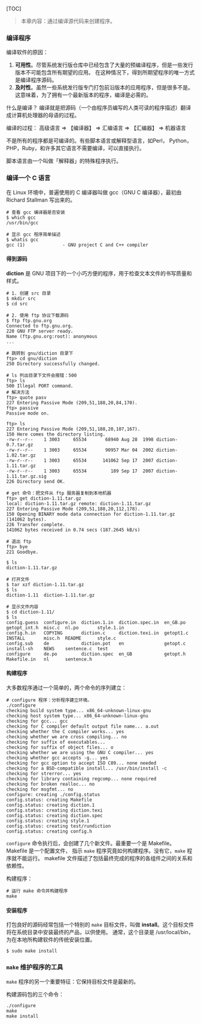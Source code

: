 [TOC]

> 本章内容：通过编译源代码来创建程序。

### 编译程序

编译软件的原因：
1. **可用性**。尽管系统发行版仓库中已经包含了大量的预编译程序，但是一些发行版本不可能包含所有期望的应用。 在这种情况下，得到所期望程序的唯一方式是编译程序源码。
2. **及时性**。虽然一些系统发行版专门打包前沿版本的应用程序，但是很多不是。这意味着，为了拥有一个最新版本的程序，编译是必需的。

什么是编译？
编译就是把源码（一个由程序员编写的人类可读的程序描述）翻译成计算机处理器的母语的过程。

编译的过程：
高级语言 => 【编译器】 => 汇编语言  => 【汇编器】 => 机器语言

不是所有的程序都是可编译的。有些脚本语言或解释型语言，如Perl， Python，PHP，Ruby，和许多其它语言不需要编译，可以直接执行。

脚本语言由一个叫做「解释器」的特殊程序执行。

### 编译一个 C 语言

在 Linux 环境中，普遍使用的 C 编译器叫做 gcc（GNU C 编译器），最初由 Richard Stallman 写出来的。
```shell
# 查看 gcc 编译器是否安装
$ which gcc
/usr/bin/gcc

# 显示 gcc 程序简单描述
$ whatis gcc
gcc (1)              - GNU project C and C++ compiler
```

#### 得到源码

**diction** 是 GNU 项目下的一个小巧方便的程序，用于检查文本文件的书写质量和样式。

```shell
# 1. 创建 src 目录
$ mkdir src
$ cd src

# 2. 使用 ftp 协议下载源码
$ ftp ftp.gnu.org
Connected to ftp.gnu.org.
220 GNU FTP server ready.
Name (ftp.gnu.org:root): anonymous
...

# 跳转到 gnu/diction 目录下
ftp> cd gnu/diction
250 Directory successfully changed.

# ls 列出目录下文件会报错：500
ftp> ls
500 Illegal PORT command.
# 解决方法
ftp> quote pasv
227 Entering Passive Mode (209,51,188,20,84,170).
ftp> passive
Passive mode on.

ftp> ls
227 Entering Passive Mode (209,51,188,20,107,167).
150 Here comes the directory listing.
-rw-r--r--    1 3003     65534       68940 Aug 28  1998 diction-0.7.tar.gz
-rw-r--r--    1 3003     65534       90957 Mar 04  2002 diction-1.02.tar.gz
-rw-r--r--    1 3003     65534      141062 Sep 17  2007 diction-1.11.tar.gz
-rw-r--r--    1 3003     65534         189 Sep 17  2007 diction-1.11.tar.gz.sig
226 Directory send OK.

# get 命令：把文件从 ftp 服务器复制到本地机器
ftp> get diction-1.11.tar.gz
local: diction-1.11.tar.gz remote: diction-1.11.tar.gz
227 Entering Passive Mode (209,51,188,20,112,178).
150 Opening BINARY mode data connection for diction-1.11.tar.gz (141062 bytes).
226 Transfer complete.
141062 bytes received in 0.74 secs (187.2645 kB/s)

# 退出 ftp
ftp> bye
221 Goodbye.

$ ls
diction-1.11.tar.gz

# 打开文件
$ tar xzf diction-1.11.tar.gz 
$ ls
diction-1.11  diction-1.11.tar.gz

# 显示文件内容
$ cd diction-1.11/
$ ls
config.guess  configure.in  diction.1.in  diction.spec.in  en_GB.po   getopt_int.h  misc.c  nl.po       style.1.in
config.h.in   COPYING       diction.c     diction.texi.in  getopt1.c  INSTALL       misc.h  README      style.c
config.sub    de            diction.pot   en               getopt.c   install-sh    NEWS    sentence.c  test
configure     de.po         diction.spec  en_GB            getopt.h   Makefile.in   nl      sentence.h
```

#### 构建程序
大多数程序通过一个简单的，两个命令的序列建立：
```shell
# configure 程序：分析程序建立环境。
./configure
checking build system type... x86_64-unknown-linux-gnu
checking host system type... x86_64-unknown-linux-gnu
checking for gcc... gcc
checking for C compiler default output file name... a.out
checking whether the C compiler works... yes
checking whether we are cross compiling... no
checking for suffix of executables... 
checking for suffix of object files... o
checking whether we are using the GNU C compiler... yes
checking whether gcc accepts -g... yes
checking for gcc option to accept ISO C89... none needed
checking for a BSD-compatible install... /usr/bin/install -c
checking for strerror... yes
checking for library containing regcomp... none required
checking for broken realloc... no
checking for msgfmt... no
configure: creating ./config.status
config.status: creating Makefile
config.status: creating diction.1
config.status: creating diction.texi
config.status: creating diction.spec
config.status: creating style.1
config.status: creating test/rundiction
config.status: creating config.h
```

`configure` 命令执行后，会创建了几个新文件。最重要一个是 Makefile。Makefile 是一个配置文件， 指示 `make` 程序究竟如何构建程序。没有它，`make` 程序就不能运行。
makefile 文件描述了包括最终完成的程序的各组件之间的关系和依赖性。

构建程序：
```shell
# 运行 make 命令并构建程序
make
```

#### 安装程序
打包良好的源码经常包括一个特别的 `make` 目标文件，叫做 **install**。这个目标文件将在系统目录中安装最终的产品，以供使用。 通常，这个目录是 /usr/local/bin，为在本地所构建软件的传统安装位置。
```shell
$ sudo make install
```



### `make` 维护程序的工具 

`make` 程序的另一个重要特征：它保持目标文件是最新的。

构建源码包的三个命令：
```shell
./configure
make
make install
```
